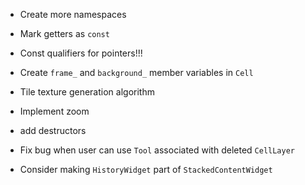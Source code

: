 - Create more namespaces
- Mark getters as `const`
- Const qualifiers for pointers!!!
- Create `frame_` and `background_` member variables in `Cell`
- Tile texture generation algorithm
- Implement zoom
- add destructors

- Fix bug when user can use `Tool` associated with deleted `CellLayer`
- Consider making `HistoryWidget` part of `StackedContentWidget`
